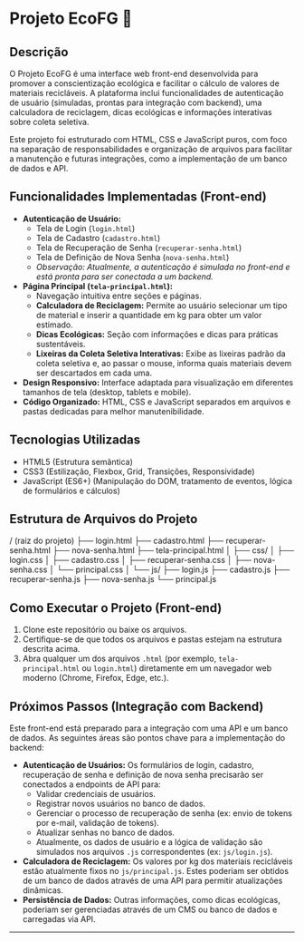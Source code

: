 # Projeto EcoFG 🌿

## Descrição

O Projeto EcoFG é uma interface web front-end desenvolvida para promover a conscientização ecológica e facilitar o cálculo de valores de materiais recicláveis. A plataforma inclui funcionalidades de autenticação de usuário (simuladas, prontas para integração com backend), uma calculadora de reciclagem, dicas ecológicas e informações interativas sobre coleta seletiva.

Este projeto foi estruturado com HTML, CSS e JavaScript puros, com foco na separação de responsabilidades e organização de arquivos para facilitar a manutenção e futuras integrações, como a implementação de um banco de dados e API.

## Funcionalidades Implementadas (Front-end)

* **Autenticação de Usuário:**
    * Tela de Login (`login.html`)
    * Tela de Cadastro (`cadastro.html`)
    * Tela de Recuperação de Senha (`recuperar-senha.html`)
    * Tela de Definição de Nova Senha (`nova-senha.html`)
    * *Observação: Atualmente, a autenticação é simulada no front-end e está pronta para ser conectada a um backend.*
* **Página Principal (`tela-principal.html`):**
    * Navegação intuitiva entre seções e páginas.
    * **Calculadora de Reciclagem:** Permite ao usuário selecionar um tipo de material e inserir a quantidade em kg para obter um valor estimado.
    * **Dicas Ecológicas:** Seção com informações e dicas para práticas sustentáveis.
    * **Lixeiras da Coleta Seletiva Interativas:** Exibe as lixeiras padrão da coleta seletiva e, ao passar o mouse, informa quais materiais devem ser descartados em cada uma.
* **Design Responsivo:** Interface adaptada para visualização em diferentes tamanhos de tela (desktop, tablets e mobile).
* **Código Organizado:** HTML, CSS e JavaScript separados em arquivos e pastas dedicadas para melhor manutenibilidade.

## Tecnologias Utilizadas

* HTML5 (Estrutura semântica)
* CSS3 (Estilização, Flexbox, Grid, Transições, Responsividade)
* JavaScript (ES6+) (Manipulação do DOM, tratamento de eventos, lógica de formulários e cálculos)

## Estrutura de Arquivos do Projeto

/ (raiz do projeto)
├── login.html
├── cadastro.html
├── recuperar-senha.html
├── nova-senha.html
├── tela-principal.html
│
├── css/
│   ├── login.css
│   ├── cadastro.css
│   ├── recuperar-senha.css
│   ├── nova-senha.css
│   └── principal.css
│
└── js/
    ├── login.js
    ├── cadastro.js
    ├── recuperar-senha.js
    ├── nova-senha.js
    └── principal.js

## Como Executar o Projeto (Front-end)

1.  Clone este repositório ou baixe os arquivos.
2.  Certifique-se de que todos os arquivos e pastas estejam na estrutura descrita acima.
3.  Abra qualquer um dos arquivos `.html` (por exemplo, `tela-principal.html` ou `login.html`) diretamente em um navegador web moderno (Chrome, Firefox, Edge, etc.).

## Próximos Passos (Integração com Backend)

Este front-end está preparado para a integração com uma API e um banco de dados. As seguintes áreas são pontos chave para a implementação do backend:

* **Autenticação de Usuários:** Os formulários de login, cadastro, recuperação de senha e definição de nova senha precisarão ser conectados a endpoints de API para:
    * Validar credenciais de usuários.
    * Registrar novos usuários no banco de dados.
    * Gerenciar o processo de recuperação de senha (ex: envio de tokens por e-mail, validação de tokens).
    * Atualizar senhas no banco de dados.
    * Atualmente, os dados de usuário e a lógica de validação são simulados nos arquivos `.js` correspondentes (ex: `js/login.js`).
* **Calculadora de Reciclagem:** Os valores por kg dos materiais recicláveis estão atualmente fixos no `js/principal.js`. Estes poderiam ser obtidos de um banco de dados através de uma API para permitir atualizações dinâmicas.
* **Persistência de Dados:** Outras informações, como dicas ecológicas, poderiam ser gerenciadas através de um CMS ou banco de dados e carregadas via API.

---

